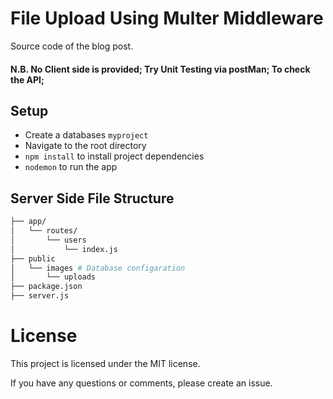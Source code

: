 

# File Upload Using Multer Middleware 
Source code of the blog post.

#### N.B. No Client side is provided; Try Unit Testing via postMan; To check the API;

## Setup
- Create a databases `myproject`
- Navigate to the root directory
- `npm install` to install project dependencies
- `nodemon` to run the app

## Server Side File Structure
```bash
├── app/
│   └── routes/
│       └── users
│           └── index.js
├── public
│   └── images # Database configaration
│       └── uploads
├── package.json
├── server.js
 ```

# License
This project is licensed under the MIT license.

If you have any questions or comments, please create an issue.